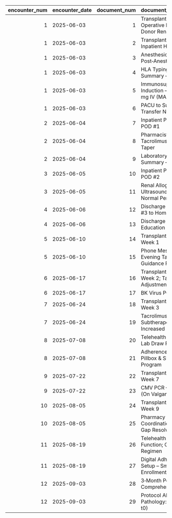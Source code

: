|   encounter_num | encounter_date   |   document_num | document_title                                                    |
|----------------:|:-----------------|---------------:|:------------------------------------------------------------------|
|               1 | 2025-06-03       |              1 | Transplant Surgery Operative Note – Living Donor Renal Transplant |
|               1 | 2025-06-03       |              2 | Transplant Nephrology Inpatient H&P                               |
|               1 | 2025-06-03       |              3 | Anesthesiology Immediate Post‑Anesthesia Note                     |
|               1 | 2025-06-03       |              4 | HLA Typing & Crossmatch Summary – Negative                        |
|               1 | 2025-06-03       |              5 | Immunosuppression Induction – Basiliximab 20 mg IV (MAR)          |
|               1 | 2025-06-03       |              6 | PACU to Surgical Floor Transfer Note                              |
|               2 | 2025-06-04       |              7 | Inpatient Progress Note – POD #1                                  |
|               2 | 2025-06-04       |              8 | Pharmacist Consult – Start Tacrolimus/MMF/Prednisone Taper        |
|               2 | 2025-06-04       |              9 | Laboratory Results Summary – Early Post‑op                        |
|               3 | 2025-06-05       |             10 | Inpatient Progress Note – POD #2                                  |
|               3 | 2025-06-05       |             11 | Renal Allograft Ultrasound/Doppler – Normal Perfusion             |
|               4 | 2025-06-06       |             12 | Discharge Summary – POD #3 to Home                                |
|               4 | 2025-06-06       |             13 | Discharge Medication List & Education                             |
|               5 | 2025-06-10       |             14 | Transplant Clinic Visit – Week 1                                  |
|               5 | 2025-06-10       |             15 | Phone Message – Missed Evening Tacrolimus Dose; Guidance Provided |
|               6 | 2025-06-17       |             16 | Transplant Clinic Visit – Week 2; Tac Dose Adjustment             |
|               6 | 2025-06-17       |             17 | BK Virus PCR – Not Detected                                       |
|               7 | 2025-06-24       |             18 | Transplant Clinic Visit – Week 3                                  |
|               7 | 2025-06-24       |             19 | Tacrolimus Trough – Subtherapeutic; Dose Increased                |
|               8 | 2025-07-08       |             20 | Telehealth – Stable; Missed Lab Draw Rescheduled                  |
|               8 | 2025-07-08       |             21 | Adherence Counseling – Pillbox & SMS Reminder Program             |
|               9 | 2025-07-22       |             22 | Transplant Clinic Visit – Week 7                                  |
|               9 | 2025-07-22       |             23 | CMV PCR – Not Detected (On Valganciclovir)                        |
|              10 | 2025-08-05       |             24 | Transplant Clinic Visit – Week 9                                  |
|              10 | 2025-08-05       |             25 | Pharmacy Refill Coordination – 3‑Day Refill Gap Resolved          |
|              11 | 2025-08-19       |             26 | Telehealth – Stable Kidney Function; Continue Current Regimen     |
|              11 | 2025-08-19       |             27 | Digital Adherence Tool Setup – Smart Pill Cap Enrollment          |
|              12 | 2025-09-03       |             28 | 3‑Month Post‑Transplant Comprehensive Clinic Visit                |
|              12 | 2025-09-03       |             29 | Protocol Allograft Biopsy – Pathology: No Rejection (i0 t0)       |